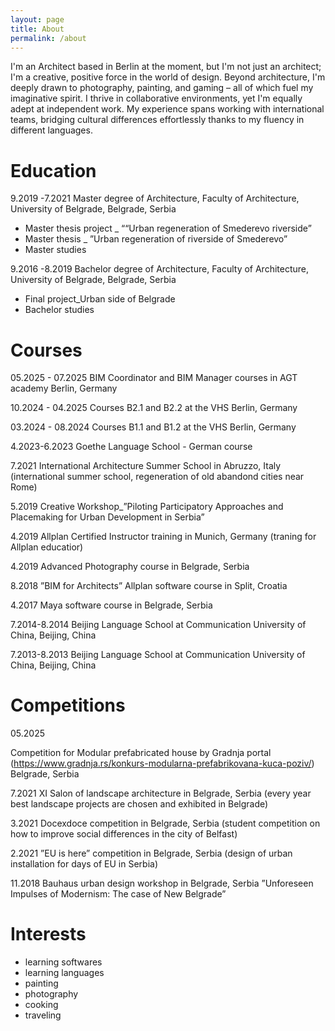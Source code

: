 ```yaml
---
layout: page
title: About
permalink: /about
---
```


I'm an Architect based in Berlin at the moment, but I'm not just an architect; I'm a creative, positive force in the world of design. Beyond architecture, I'm deeply drawn to photography, painting, and gaming – all of which fuel my imaginative spirit. I thrive in collaborative environments, yet I'm equally adept at independent work. My experience spans working with international teams, bridging cultural differences effortlessly thanks to my fluency in different languages.

# Education
9.2019 -7.2021
Master degree of Architecture, Faculty of Architecture, 
University of Belgrade, Belgrade, Serbia
- Master thesis project _ ““Urban regeneration of Smederevo riverside” 
- Master thesis _ ”Urban regeneration of riverside of Smederevo”
- Master studies

9.2016 -8.2019
Bachelor degree of Architecture, Faculty of Architecture,
University of Belgrade, Belgrade, Serbia
- Final project_Urban side of Belgrade
- Bachelor studies


# Courses

05.2025 - 07.2025 
BIM Coordinator and BIM Manager courses in AGT academy Berlin, Germany

10.2024 - 04.2025
Courses B2.1 and B2.2 at the VHS Berlin, Germany

03.2024 - 08.2024
Courses B1.1 and B1.2 at the VHS Berlin, Germany

4.2023-6.2023
Goethe Language School - German course

7.2021
International Architecture Summer School in Abruzzo, Italy
(international summer school, regeneration of old abandond cities 
near Rome)

5.2019
Creative Workshop_”Piloting Participatory Approaches and 
Placemaking for Urban Development in Serbia”

4.2019
Allplan Certified Instructor training in Munich, Germany 
(traning for Allplan educatior)

4.2019
Advanced Photography course in Belgrade, Serbia

8.2018
”BIM for Architects” Allplan software course in Split, Croatia

4.2017
Maya software course in Belgrade, Serbia

7.2014-8.2014
Beijing Language School at Communication University of China, 
Beijing, China

7.2013-8.2013
Beijing Language School at Communication University of China, 
Beijing, China

# Competitions

05.2025

Competition for Modular prefabricated house by Gradnja portal (https://www.gradnja.rs/konkurs-modularna-prefabrikovana-kuca-poziv/)  
Belgrade, Serbia

7.2021
XI Salon of landscape architecture in Belgrade, Serbia
(every year best landscape projects are chosen and 
exhibited in Belgrade)

3.2021
Docexdoce competition in Belgrade, Serbia
(student competition on how to improve social 
differences in the city of Belfast)

2.2021
”EU is here” competition in Belgrade, Serbia
(design of urban installation for days of EU in Serbia)

11.2018
Bauhaus urban design workshop in Belgrade, Serbia
”Unforeseen Impulses of Modernism: The case of New Belgrade”

# Interests

- learning softwares
- learning languages
- painting
- photography
- cooking 
- traveling
